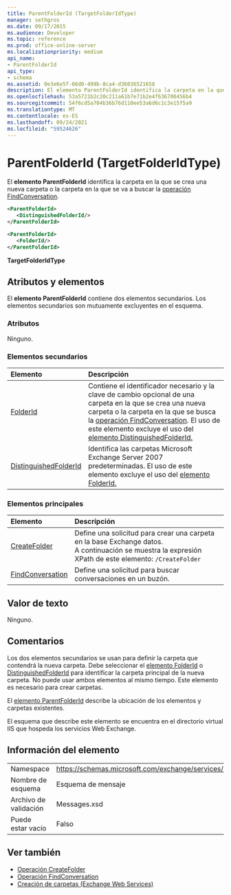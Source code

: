 ```yaml
---
title: ParentFolderId (TargetFolderIdType)
manager: sethgros
ms.date: 09/17/2015
ms.audience: Developer
ms.topic: reference
ms.prod: office-online-server
ms.localizationpriority: medium
api_name:
- ParentFolderId
api_type:
- schema
ms.assetid: 0e3e6e5f-06d0-499b-8ca4-d36036521658
description: El elemento ParentFolderId identifica la carpeta en la que se crea una nueva carpeta o la carpeta en la que se va a buscar la operación FindConversation.
ms.openlocfilehash: 53a5721b2c20c211a61b7e71b2e4f636700456b4
ms.sourcegitcommit: 54f6cd5a704b36b76d110ee53a6d6c1c3e15f5a9
ms.translationtype: MT
ms.contentlocale: es-ES
ms.lasthandoff: 09/24/2021
ms.locfileid: "59524626"
---
```

# <a name="parentfolderid-targetfolderidtype"></a>ParentFolderId (TargetFolderIdType)

El **elemento ParentFolderId** identifica la carpeta en la que se crea una nueva carpeta o la carpeta en la que se va a buscar la [operación FindConversation](findconversation-operation.md).
  
```xml
<ParentFolderId>
   <DistinguishedFolderId/>
</ParentFolderId>
```

```xml
<ParentFolderId>
   <FolderId/> 
</ParentFolderId>
```

**TargetFolderIdType**

## <a name="attributes-and-elements"></a>Atributos y elementos

El **elemento ParentFolderId** contiene dos elementos secundarios. Los elementos secundarios son mutuamente excluyentes en el esquema. 
  
### <a name="attributes"></a>Atributos

Ninguno.
  
### <a name="child-elements"></a>Elementos secundarios

|**Elemento**|**Descripción**|
|:-----|:-----|
|[FolderId](folderid.md) <br/> |Contiene el identificador necesario y la clave de cambio opcional de una carpeta en la que se crea una nueva carpeta o la carpeta en la que se busca la [operación FindConversation](findconversation-operation.md). El uso de este elemento excluye el uso del [elemento DistinguishedFolderId.](distinguishedfolderid.md)  <br/> |
|[DistinguishedFolderId](distinguishedfolderid.md) <br/> |Identifica las carpetas Microsoft Exchange Server 2007 predeterminadas. El uso de este elemento excluye el uso del [elemento FolderId.](folderid.md)  <br/> |
   
### <a name="parent-elements"></a>Elementos principales

|**Elemento**|**Descripción**|
|:-----|:-----|
|[CreateFolder](createfolder.md) <br/> |Define una solicitud para crear una carpeta en la base Exchange datos.  <br/> A continuación se muestra la expresión XPath de este elemento:  `/CreateFolder` <br/> |
|[FindConversation](findconversation.md) <br/> |Define una solicitud para buscar conversaciones en un buzón.  <br/> |
   
## <a name="text-value"></a>Valor de texto

Ninguno.
  
## <a name="remarks"></a>Comentarios

Los dos elementos secundarios se usan para definir la carpeta que contendrá la nueva carpeta. Debe seleccionar el [elemento FolderId](folderid.md) o [DistinguishedFolderId](distinguishedfolderid.md) para identificar la carpeta principal de la nueva carpeta. No puede usar ambos elementos al mismo tiempo. Este elemento es necesario para crear carpetas. 
  
El [elemento ParentFolderId](parentfolderid.md) describe la ubicación de los elementos y carpetas existentes. 
  
El esquema que describe este elemento se encuentra en el directorio virtual IIS que hospeda los servicios Web Exchange.
  
## <a name="element-information"></a>Información del elemento

|||
|:-----|:-----|
|Namespace  <br/> |https://schemas.microsoft.com/exchange/services/2006/messages  <br/> |
|Nombre de esquema  <br/> |Esquema de mensaje  <br/> |
|Archivo de validación  <br/> |Messages.xsd  <br/> |
|Puede estar vacío  <br/> |Falso  <br/> |
   
## <a name="see-also"></a>Ver también

- [Operación CreateFolder](createfolder-operation.md)
- [Operación FindConversation](findconversation-operation.md)
- [Creación de carpetas (Exchange Web Services)](https://msdn.microsoft.com/library/3b15b0ec-8691-45ed-9a24-a91ff732d6cf%28Office.15%29.aspx)

